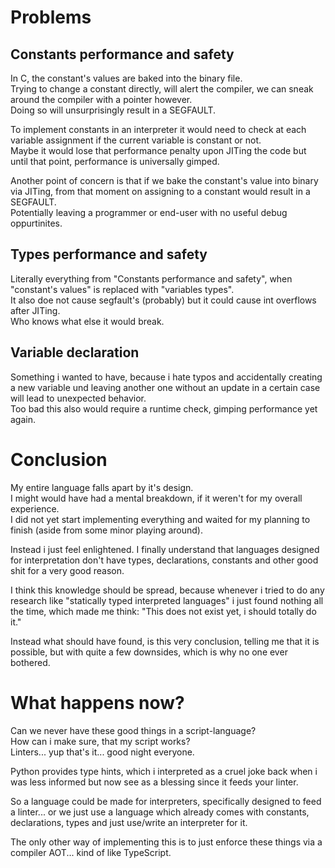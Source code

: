 # Problems 

## Constants performance and safety
In C, the constant's values are baked into the binary file.  
Trying to change a constant directly, will alert the compiler, we can sneak
around the compiler with a pointer however.  
Doing so will unsurprisingly result in a SEGFAULT.  
  
To implement constants in an interpreter it would need to check at each
variable assignment if the current variable is constant or not.  
Maybe it would lose that performance penalty upon JITing the code but until
that point, performance is universally gimped.  

Another point of concern is that if we bake the constant's value into binary
via JITing, from that moment on assigning to a constant would result in a
SEGFAULT.  
Potentially leaving a programmer or end-user with no useful debug
oppurtinites.  

## Types performance and safety
Literally everything from "Constants performance and safety", when
"constant's values" is replaced with "variables types".  
It also doe not cause segfault's (probably) but it could cause int overflows
after JITing.  
Who knows what else it would break.

## Variable declaration
Something i wanted to have, because i hate typos and accidentally creating a
new variable und leaving another one without an update in a certain case will
lead to unexpected behavior.  
Too bad this also would require a runtime check, gimping performance yet
again.  

# Conclusion
My entire language falls apart by it's design.  
I might would have had a mental breakdown, if it weren't for my overall
experience.  
I did not yet start implementing everything and waited for my planning to
finish (aside from some minor playing around).  
  
Instead i just feel enlightened. I finally understand that languages designed
for interpretation don't have types, declarations, constants and other good
shit for a very good reason.  
  
I think this knowledge should be spread, because whenever i tried to do any
research like "statically typed interpreted languages" i just found nothing all
the time, which made me think: "This does not exist yet, i should totally do
it."  
  
Instead what should have found, is this very conclusion, telling me that it is
possible, but with quite a few downsides, which is why no one ever bothered.  

# What happens now?
Can we never have these good things in a script-language?  
How can i make sure, that my script works?  
Linters... yup that's it... good night everyone.  

Python provides type hints, which i interpreted as a cruel joke back when i was
less informed but now see as a blessing since it feeds your linter.  

So a language could be made for interpreters, specifically designed to feed a
linter... or we just use a language which already comes with constants,
declarations, types and just use/write an interpreter for it.  

The only other way of implementing this is to just enforce these things via a
compiler AOT... kind of like TypeScript.  

